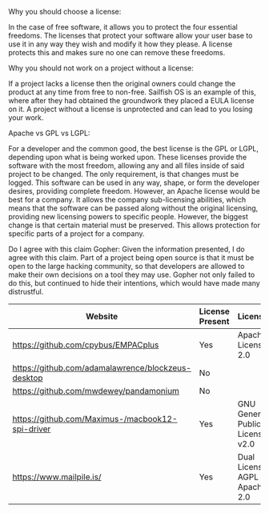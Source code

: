 Why you should choose a license:

  In the case of free software, it allows you to protect the four essential freedoms. The licenses that protect your software
allow your user base to use it in any way they wish and modify it how they please. A license protects this and makes sure
no one can remove these freedoms.

Why you should not work on a project without a license:

  If a project lacks a license then the original owners could change the product at any time from free to non-free. Sailfish OS
is an example of this, where after they had obtained the groundwork they placed a EULA license on it. A project without a license
is unprotected and can lead to you losing your work.

Apache vs GPL vs LGPL:

  For a developer and the common good, the best license is the GPL or LGPL, depending upon what is being worked upon.
These licenses provide the software with the most freedom, allowing any and all files inside of said project to be changed. 
The only requirement, is that changes must be logged. This software can be used in any way, shape, or form the developer desires,
providing complete freedom. However, an Apache license would be best for a company. It allows the company sub-licensing 
abilities, which means that the software can be passed along without the original licensing, providing new licensing powers 
to specific people. However, the biggest change is that certain material must be preserved. This allows protection for specific 
parts of a project for a company.

Do I agree with this claim Gopher:
	Given the information presented, I do agree with this claim. Part of a project being open source is that it must be open to the
large hacking community, so that developers are allowed to make their own decisions on a tool they may use. Gopher not only 
failed to do this, but continued to hide their intentions, which would have made many distrustful.

Website | License Present | License
--------|:----------------|:-------
https://github.com/cpybus/EMPACplus | Yes | Apache License 2.0
https://github.com/adamalawrence/blockzeus-desktop | No | 
https://github.com/mwdewey/pandamonium | No | 
https://github.com/Maximus-/macbook12-spi-driver | Yes | GNU General Public License v2.0
https://www.mailpile.is/ | Yes | Dual Licensing, AGPL v3, Apache 2.0
